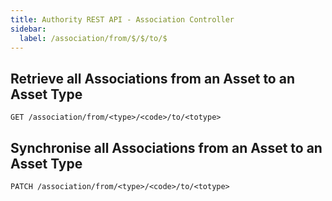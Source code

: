 ```yaml
---
title: Authority REST API - Association Controller
sidebar:
  label: /association/from/$/$/to/$
---
```


## Retrieve all Associations from an Asset to an Asset Type

`GET /association/from/<type>/<code>/to/<totype>`

## Synchronise all Associations from an Asset to an Asset Type

`PATCH /association/from/<type>/<code>/to/<totype>`
